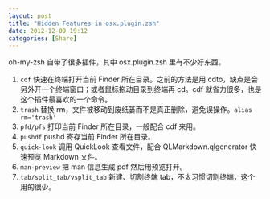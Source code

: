 ```yaml
---
layout: post
title: "Hidden Features in osx.plugin.zsh"
date: 2012-12-09 19:12
categories: [Share]
---
```


oh-my-zsh 自带了很多插件，其中 osx.plugin.zsh 里有不少好东西。

1. `cdf` 快速在终端打开当前 Finder 所在目录。之前的方法是用 cdto，缺点是会另外开一个终端窗口；或者鼠标拖动目录到终端再 cd。cdf 就省力很多，也是这个插件最喜欢的一个命令。
1. `trash` 替换 rm，文件被移动到废纸篓而不是真正删除，避免误操作。`alias rm='trash'`
1. `pfd/pfs` 打印当前 Finder 所在目录，一般配合 cdf 来用。
1. `pushdf` pushd 寄存当前 Finder 所在目录。
1. `quick-look` 调用 QuickLook 查看文件，配合 QLMarkdown.qlgenerator 快速预览 Markdown 文件。
1. `man-preview` 把 man 信息生成 pdf 然后用预览打开。
1. `tab/split_tab/vsplit_tab` 新建、切割终端 tab，不太习惯切割终端，这个用的很少。

